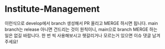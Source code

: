 # Institute-Management

이런식으로 develop에서 branch 생성해서 PR 올리고 MERGE 하시면 됩니다.
main branch는 release 아니면 건드리는 것이 원칙이니,
main으로 branch MERGE 하는 일은 없길 바랍니다.
한 번 씩 사용해보시고 헷갈리거나 모르는거 있으면 이슈 댓글 남겨주세요!
